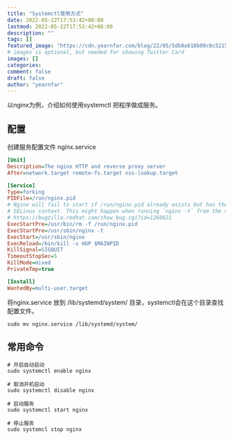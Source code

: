 ```yaml
---
title: "Systemctl使用方式"
date: 2022-05-22T17:53:42+08:00
lastmod: 2022-05-22T17:53:42+08:00
description: ""
tags: []
featured_image: "https://cdn.yearnfar.com/blog/22/05/5db8a618b09c8c52153a8d0e479503ad.png"
# images is optional, but needed for showing Twitter Card
images: []
categories:
comment: false
draft: false
author: "yearnfar"
---
```


以nginx为例，介绍如何使用systemctl 把程序做成服务。

## 配置

创建服务配置文件 nginx.service

```ini
[Unit]
Description=The nginx HTTP and reverse proxy server
After=network.target remote-fs.target nss-lookup.target

[Service]
Type=forking
PIDFile=/run/nginx.pid
# Nginx will fail to start if /run/nginx.pid already exists but has the wrong
# SELinux context. This might happen when running `nginx -t` from the cmdline.
# https://bugzilla.redhat.com/show_bug.cgi?id=1268621
ExecStartPre=/usr/bin/rm -f /run/nginx.pid
ExecStartPre=/usr/sbin/nginx -t
ExecStart=/usr/sbin/nginx
ExecReload=/bin/kill -s HUP $MAINPID
KillSignal=SIGQUIT
TimeoutStopSec=5
KillMode=mixed
PrivateTmp=true

[Install]
WantedBy=multi-user.target
```
将nginx.service 放到 /lib/systemd/system/ 目录，systemctl会在这个目录查找配置文件。
```shell
sudo mv nginx.service /lib/systemd/system/
```

## 常用命令

```shell
# 开启自动启动
sudo systemctl enable nginx

# 取消开机启动
sudo systemctl disable nginx

# 启动服务
sudo systemctl start nginx

# 停止服务
sudo systemcl stop nginx

```

